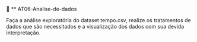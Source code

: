 :pushpin: ** AT06-Analise-de-dados

Faça a análise exploratória do dataset tempo.csv, realize os tratamentos de dados que são necessitados e a visualização dos dados com sua devida interpretação.

